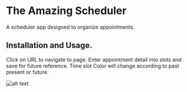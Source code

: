 # The Amazing Scheduler 

A scheduler app designed to organize appointments. 


## Installation and Usage. 

Click on URL to navigate to page. Enter appointment detail into slots and save for future reference. Time slot Color will change according to past present or future. 


![alt text](screenshot.png)

